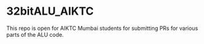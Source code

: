 # 32bitALU_AIKTC
This repo is open for AIKTC Mumbai students for submitting PRs for various parts of the ALU code.
